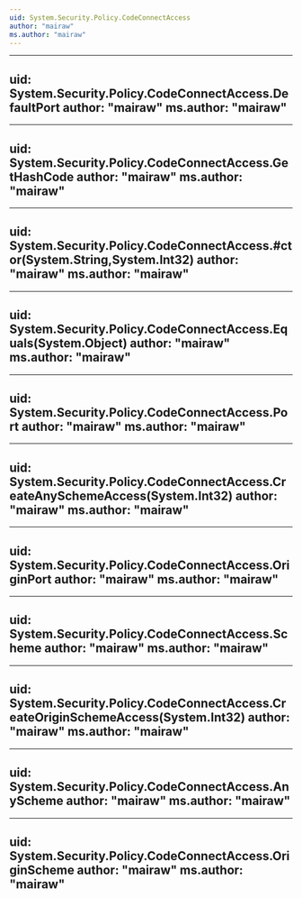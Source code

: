 ```yaml
---
uid: System.Security.Policy.CodeConnectAccess
author: "mairaw"
ms.author: "mairaw"
---
```


---
uid: System.Security.Policy.CodeConnectAccess.DefaultPort
author: "mairaw"
ms.author: "mairaw"
---

---
uid: System.Security.Policy.CodeConnectAccess.GetHashCode
author: "mairaw"
ms.author: "mairaw"
---

---
uid: System.Security.Policy.CodeConnectAccess.#ctor(System.String,System.Int32)
author: "mairaw"
ms.author: "mairaw"
---

---
uid: System.Security.Policy.CodeConnectAccess.Equals(System.Object)
author: "mairaw"
ms.author: "mairaw"
---

---
uid: System.Security.Policy.CodeConnectAccess.Port
author: "mairaw"
ms.author: "mairaw"
---

---
uid: System.Security.Policy.CodeConnectAccess.CreateAnySchemeAccess(System.Int32)
author: "mairaw"
ms.author: "mairaw"
---

---
uid: System.Security.Policy.CodeConnectAccess.OriginPort
author: "mairaw"
ms.author: "mairaw"
---

---
uid: System.Security.Policy.CodeConnectAccess.Scheme
author: "mairaw"
ms.author: "mairaw"
---

---
uid: System.Security.Policy.CodeConnectAccess.CreateOriginSchemeAccess(System.Int32)
author: "mairaw"
ms.author: "mairaw"
---

---
uid: System.Security.Policy.CodeConnectAccess.AnyScheme
author: "mairaw"
ms.author: "mairaw"
---

---
uid: System.Security.Policy.CodeConnectAccess.OriginScheme
author: "mairaw"
ms.author: "mairaw"
---
